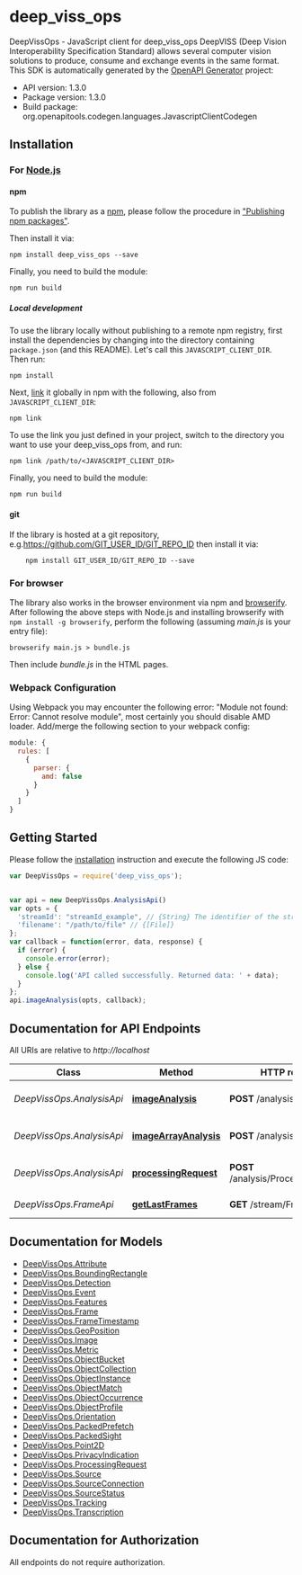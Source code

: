 # deep_viss_ops

DeepVissOps - JavaScript client for deep_viss_ops
DeepVISS (Deep Vision Interoperability Specification Standard) allows several computer vision solutions to produce, consume and exchange events in the same format.
This SDK is automatically generated by the [OpenAPI Generator](https://openapi-generator.tech) project:

- API version: 1.3.0
- Package version: 1.3.0
- Build package: org.openapitools.codegen.languages.JavascriptClientCodegen

## Installation

### For [Node.js](https://nodejs.org/)

#### npm

To publish the library as a [npm](https://www.npmjs.com/), please follow the procedure in ["Publishing npm packages"](https://docs.npmjs.com/getting-started/publishing-npm-packages).

Then install it via:

```shell
npm install deep_viss_ops --save
```

Finally, you need to build the module:

```shell
npm run build
```

##### Local development

To use the library locally without publishing to a remote npm registry, first install the dependencies by changing into the directory containing `package.json` (and this README). Let's call this `JAVASCRIPT_CLIENT_DIR`. Then run:

```shell
npm install
```

Next, [link](https://docs.npmjs.com/cli/link) it globally in npm with the following, also from `JAVASCRIPT_CLIENT_DIR`:

```shell
npm link
```

To use the link you just defined in your project, switch to the directory you want to use your deep_viss_ops from, and run:

```shell
npm link /path/to/<JAVASCRIPT_CLIENT_DIR>
```

Finally, you need to build the module:

```shell
npm run build
```

#### git

If the library is hosted at a git repository, e.g.https://github.com/GIT_USER_ID/GIT_REPO_ID
then install it via:

```shell
    npm install GIT_USER_ID/GIT_REPO_ID --save
```

### For browser

The library also works in the browser environment via npm and [browserify](http://browserify.org/). After following
the above steps with Node.js and installing browserify with `npm install -g browserify`,
perform the following (assuming *main.js* is your entry file):

```shell
browserify main.js > bundle.js
```

Then include *bundle.js* in the HTML pages.

### Webpack Configuration

Using Webpack you may encounter the following error: "Module not found: Error:
Cannot resolve module", most certainly you should disable AMD loader. Add/merge
the following section to your webpack config:

```javascript
module: {
  rules: [
    {
      parser: {
        amd: false
      }
    }
  ]
}
```

## Getting Started

Please follow the [installation](#installation) instruction and execute the following JS code:

```javascript
var DeepVissOps = require('deep_viss_ops');


var api = new DeepVissOps.AnalysisApi()
var opts = {
  'streamId': "streamId_example", // {String} The identifier of the stream
  'filename': "/path/to/file" // {[File]} 
};
var callback = function(error, data, response) {
  if (error) {
    console.error(error);
  } else {
    console.log('API called successfully. Returned data: ' + data);
  }
};
api.imageAnalysis(opts, callback);

```

## Documentation for API Endpoints

All URIs are relative to *http://localhost*

Class | Method | HTTP request | Description
------------ | ------------- | ------------- | -------------
*DeepVissOps.AnalysisApi* | [**imageAnalysis**](docs/AnalysisApi.md#imageAnalysis) | **POST** /analysis/Image | Analyze a single image
*DeepVissOps.AnalysisApi* | [**imageArrayAnalysis**](docs/AnalysisApi.md#imageArrayAnalysis) | **POST** /analysis/ImagesArray | Analyze an array of images
*DeepVissOps.AnalysisApi* | [**processingRequest**](docs/AnalysisApi.md#processingRequest) | **POST** /analysis/ProcessingRequest | Analyze a specific frame
*DeepVissOps.FrameApi* | [**getLastFrames**](docs/FrameApi.md#getLastFrames) | **GET** /stream/Frames | Retrieve last frames


## Documentation for Models

 - [DeepVissOps.Attribute](docs/Attribute.md)
 - [DeepVissOps.BoundingRectangle](docs/BoundingRectangle.md)
 - [DeepVissOps.Detection](docs/Detection.md)
 - [DeepVissOps.Event](docs/Event.md)
 - [DeepVissOps.Features](docs/Features.md)
 - [DeepVissOps.Frame](docs/Frame.md)
 - [DeepVissOps.FrameTimestamp](docs/FrameTimestamp.md)
 - [DeepVissOps.GeoPosition](docs/GeoPosition.md)
 - [DeepVissOps.Image](docs/Image.md)
 - [DeepVissOps.Metric](docs/Metric.md)
 - [DeepVissOps.ObjectBucket](docs/ObjectBucket.md)
 - [DeepVissOps.ObjectCollection](docs/ObjectCollection.md)
 - [DeepVissOps.ObjectInstance](docs/ObjectInstance.md)
 - [DeepVissOps.ObjectMatch](docs/ObjectMatch.md)
 - [DeepVissOps.ObjectOccurrence](docs/ObjectOccurrence.md)
 - [DeepVissOps.ObjectProfile](docs/ObjectProfile.md)
 - [DeepVissOps.Orientation](docs/Orientation.md)
 - [DeepVissOps.PackedPrefetch](docs/PackedPrefetch.md)
 - [DeepVissOps.PackedSight](docs/PackedSight.md)
 - [DeepVissOps.Point2D](docs/Point2D.md)
 - [DeepVissOps.PrivacyIndication](docs/PrivacyIndication.md)
 - [DeepVissOps.ProcessingRequest](docs/ProcessingRequest.md)
 - [DeepVissOps.Source](docs/Source.md)
 - [DeepVissOps.SourceConnection](docs/SourceConnection.md)
 - [DeepVissOps.SourceStatus](docs/SourceStatus.md)
 - [DeepVissOps.Tracking](docs/Tracking.md)
 - [DeepVissOps.Transcription](docs/Transcription.md)


## Documentation for Authorization

All endpoints do not require authorization.
